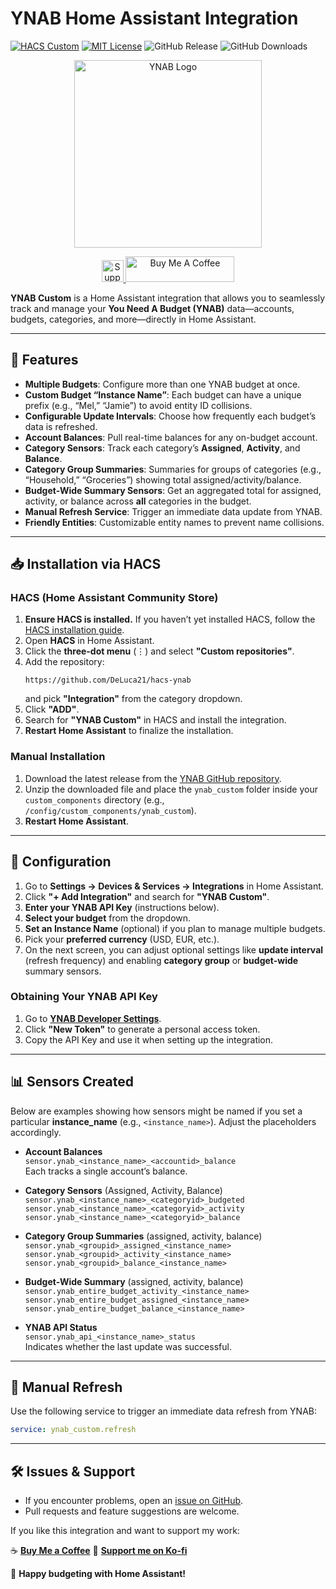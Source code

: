 # YNAB Home Assistant Integration

[![HACS Custom](https://img.shields.io/badge/HACS-Custom-orange.svg)](https://hacs.xyz/)
[![MIT License](https://img.shields.io/badge/License-MIT-blue.svg?style=flat-square)](LICENSE)
![GitHub Release](https://img.shields.io/github/v/release/DeLuca21/hacs-ynab?include_prereleases)
![GitHub Downloads](https://img.shields.io/github/downloads/DeLuca21/hacs-ynab/latest/total)


<p align="center">
  <img src="https://github.com/DeLuca21/hacs-ynab/raw/main/assets/ynab_logo.png" alt="YNAB Logo" width="300">
</p>
<p align="center">
  <a href="https://ko-fi.com/DeLuca21" target="_blank">
    <img src="https://ko-fi.com/img/githubbutton_sm.svg" height="35" alt="Support me on Ko-fi" />
  </a>
  <a href="https://buymeacoffee.com/DeLuca21" target="_blank">
    <img src="https://cdn.buymeacoffee.com/buttons/default-orange.png" alt="Buy Me A Coffee" height="41" width="174">
  </a>
</p>

**YNAB Custom** is a Home Assistant integration that allows you to seamlessly track and manage your **You Need A Budget (YNAB)** data—accounts, budgets, categories, and more—directly in Home Assistant.

---

## 🚀 Features

- **Multiple Budgets**: Configure more than one YNAB budget at once.
- **Custom Budget “Instance Name”**: Each budget can have a unique prefix (e.g., “Mel,” “Jamie”) to avoid entity ID collisions.
- **Configurable Update Intervals**: Choose how frequently each budget’s data is refreshed.
- **Account Balances**: Pull real-time balances for any on-budget account.
- **Category Sensors**: Track each category’s **Assigned**, **Activity**, and **Balance**.
- **Category Group Summaries**: Summaries for groups of categories (e.g., “Household,” “Groceries”) showing total assigned/activity/balance.
- **Budget-Wide Summary Sensors**: Get an aggregated total for assigned, activity, or balance across **all** categories in the budget.
- **Manual Refresh Service**: Trigger an immediate data update from YNAB.
- **Friendly Entities**: Customizable entity names to prevent name collisions.

---

## 📥 Installation via HACS

### HACS (Home Assistant Community Store)

1. **Ensure HACS is installed.** If you haven’t yet installed HACS, follow the [HACS installation guide](https://hacs.xyz/docs/installation/manual).
2. Open **HACS** in Home Assistant.
3. Click the **three-dot menu** (⋮) and select **"Custom repositories"**.
4. Add the repository:
   ```
   https://github.com/DeLuca21/hacs-ynab
   ```
   and pick **"Integration"** from the category dropdown.
5. Click **"ADD"**.
6. Search for **"YNAB Custom"** in HACS and install the integration.
7. **Restart Home Assistant** to finalize the installation.

### Manual Installation

1. Download the latest release from the [YNAB GitHub repository](https://github.com/DeLuca21/hacs-ynab/releases).
2. Unzip the downloaded file and place the `ynab_custom` folder inside your `custom_components` directory (e.g., `/config/custom_components/ynab_custom`).
3. **Restart Home Assistant**.

---

## 🔧 Configuration

1. Go to **Settings → Devices & Services → Integrations** in Home Assistant.
2. Click **"+ Add Integration"** and search for **"YNAB Custom"**.
3. **Enter your YNAB API Key** (instructions below).
4. **Select your budget** from the dropdown.
5. **Set an Instance Name** (optional) if you plan to manage multiple budgets.
6. Pick your **preferred currency** (USD, EUR, etc.).
7. On the next screen, you can adjust optional settings like **update interval** (refresh frequency) and enabling **category group** or **budget-wide** summary sensors.

### Obtaining Your YNAB API Key

1. Go to [**YNAB Developer Settings**](https://app.ynab.com/settings/developer).
2. Click **"New Token"** to generate a personal access token.
3. Copy the API Key and use it when setting up the integration.

---

## 📊 Sensors Created

Below are examples showing how sensors might be named if you set a particular **instance_name** (e.g., `<instance_name>`). Adjust the placeholders accordingly.

- **Account Balances**  
  `sensor.ynab_<instance_name>_<accountid>_balance`  
  Each tracks a single account’s balance.

- **Category Sensors** (Assigned, Activity, Balance)  
  `sensor.ynab_<instance_name>_<categoryid>_budgeted`  
  `sensor.ynab_<instance_name>_<categoryid>_activity`  
  `sensor.ynab_<instance_name>_<categoryid>_balance`

- **Category Group Summaries** (assigned, activity, balance)  
  `sensor.ynab_<groupid>_assigned_<instance_name>`  
  `sensor.ynab_<groupid>_activity_<instance_name>`  
  `sensor.ynab_<groupid>_balance_<instance_name>`

- **Budget-Wide Summary** (assigned, activity, balance)  
  `sensor.ynab_entire_budget_activity_<instance_name>`  
  `sensor.ynab_entire_budget_assigned_<instance_name>`  
  `sensor.ynab_entire_budget_balance_<instance_name>`

- **YNAB API Status**  
  `sensor.ynab_api_<instance_name>_status`  
  Indicates whether the last update was successful.

---

## 🔄 Manual Refresh

Use the following service to trigger an immediate data refresh from YNAB:
```yaml
service: ynab_custom.refresh
```

---

## 🛠 Issues & Support

- If you encounter problems, open an [issue on GitHub](https://github.com/DeLuca21/hacs-ynab/issues).
- Pull requests and feature suggestions are welcome.

If you like this integration and want to support my work:

☕ [**Buy Me a Coffee**](https://www.buymeacoffee.com/DeLuca21)
💙 [**Support me on Ko-fi**](https://ko-fi.com/DeLuca21)
  
🚀 **Happy budgeting with Home Assistant!**
